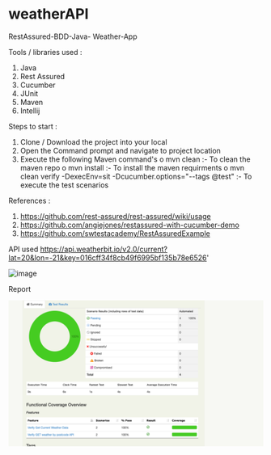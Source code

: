 # weatherAPI


RestAssured-BDD-Java- Weather-App

Tools / libraries used :
1.    Java
2.    Rest Assured
3.    Cucumber
4.    JUnit
5.    Maven
6.    Intellij

Steps to start :
1.    Clone / Download the project into your local
2.    Open the Command prompt and navigate to project location
3.    Execute the following Maven command's
      o    mvn clean :- To clean the maven repo
      o    mvn install :- To install the maven requirments
      o    mvn clean verify -DexecEnv=sit -Dcucumber.options="--tags @test"  :- To execute the test scenarios



References :
1.    https://github.com/rest-assured/rest-assured/wiki/usage
2.    https://github.com/angiejones/restassured-with-cucumber-demo
3.    https://github.com/swtestacademy/RestAssuredExample

API used
https://api.weatherbit.io/v2.0/current?lat=20&lon=-21&key=016cff34f8cb49f6995bf135b78e6526'


![image](https://user-images.githubusercontent.com/57488334/162578625-3d5e2f2a-d332-4ebb-bc74-d43b4a043f3f.png)



Report

![img.png](img.png)